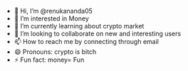 - 👋 Hi, I’m @renukananda05
- 👀 I’m interested in Money 
- 🌱 I’m currently learning about crypto market 
- 💞️ I’m looking to collaborate on new and interesting users
- 📫 How to reach me by connecting through email 
- 😄 Pronouns: crypto is bitch
- ⚡ Fun fact: money= Fun

<!---
renukananda05/renukananda05 is a ✨ special ✨ repository because its `README.md` (this file) appears on your GitHub profile.
You can click the Preview link to take a look at your changes.
--->
